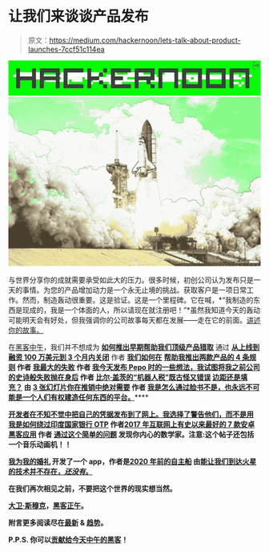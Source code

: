 # 让我们来谈谈产品发布

> 原文：<https://medium.com/hackernoon/lets-talk-about-product-launches-7ccf51c114ea>

[![](img/36149cb4628149edcfc7eadf17e08669.png)](http://hackernoon.com)![](img/5954b319f4dc75253b0985bc30d8ec95.png)

与世界分享你的成就需要承受如此大的压力。很多时候，初创公司认为发布只是一天的事情。为您的产品增加动力是一个永无止境的挑战。获取客户是一项日常工作。然而，制造轰动很重要。这是验证。这是一个里程碑。它在喊，*“我制造的东西是现成的，我是一个体面的人，所以请现在就注册吧！”*虽然我知道今天的轰动可能明天会有好处，但我强调你的公司故事每天都在发展——走在它的前面。[讲述你的故事。](http://www.amipublications.com/hacker-noon)

在[黑客中午](http://hackernoon.com)，我们并不想成为 [**如何推出早期帮助我们顶级产品猎取**](https://medium.com/u/b8b4445269d0#.i18lwn7ni) 通过 [**从上线到融资 100 万美元到 3 个月内关闭**](https://medium.com/u/3a14a906becc#.c2yfepkwo) 作者 [**我们如何在**](https://medium.com/u/615185c89f9c#.pdiax5mlv) **[**帮助我推出两款产品的 4 条规则**](https://medium.com/u/fdf59896f15e#.rawc513d9) 作者 [**我最大的失败**](https://medium.com/u/48bcd89d4c1a#.e5t6k7y2u) 作者 [**我今天发布 Pepo 时的一些想法，我试图将我之前公司的史诗般失败抛在身后**](https://medium.com/u/c6ea80c66737#.jlg6bb3m9) 作者 [**比尔·盖茨的“机器人税”既古怪又错误**](https://medium.com/u/e1698c392e7a#.hafovobvr) **[**边距还是填充？**](https://medium.com/u/43a38af51d15#.eecq5d2sf) 由 [**3 张幻灯片你在推销中绝对需要**](https://medium.com/u/26823ff884f1#.47jcg1txj) 作者 [**我是怎么通过**](https://medium.com/u/6d3266d9a2d7#.ijvb2xmdi)**[脸书不是，也永远不可能是一个人们有权建造任何东西的平台。](https://medium.com/u/f9e27197ffb5#.68qh6zi4w)******

******[**开发者在不知不觉中把自己的凭据发布到了网上。我选择了警告他们，而不是用**](https://hackernoon.com/developers-are-unknowingly-posting-their-credentials-online-caa7626a6f84#.wc815v3sc) **[**我是如何绕过印度国家银行 OTP**](https://medium.com/u/80a06b4b3bf1#.hv7jly6go) 作者[**2017 年互联网上有史以来最好的 7 款安卓黑客应用**](https://medium.com/u/8a1a05f02b5b#.6ccxmp4ra) 作者 [**通过这个简单的问题**](https://medium.com/u/a4644401805e#.cm316vu8f) 发现你内心的数学家。注意:这个帖子还包括一个音乐动画机！！********

****[**我为我的婚礼**](https://hackernoon.com/i-developed-an-app-for-my-wedding-ad8c65974864#.n5v91ykdu) 开发了一个 app，作者是[**2020 年前的自主船**](https://medium.com/u/7bf89649a6a9#.4xqdvygjq) 由[能让我们到达火星的技术并不存在，*还没有*。](https://medium.com/u/f7f49cbdf60f#.t56z9ge6k)****

****在我们再次相见之前，不要把这个世界的现实想当然。****

****[大卫·斯穆克](https://commerce.coinbase.com/checkout/e73d40ea-bd59-406e-931e-d1e969243c91)，[黑客正午](http://hackernoon.com)。****

******附言**更多阅读尽在[最新](http://hackernoon.com/latest) & [趋势](http://hackernoon.com/trending)。****

******P.P.S.** 你可以[贡献给今天中午的黑客](http://www.amipublications.com/hacker-noon)！****